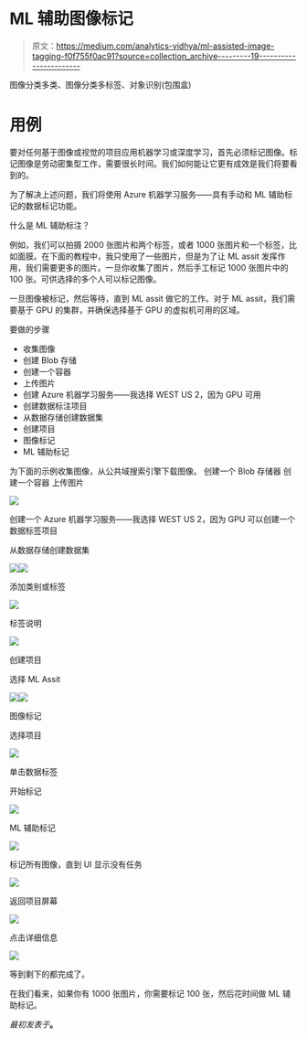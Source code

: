 # ML 辅助图像标记

> 原文：<https://medium.com/analytics-vidhya/ml-assisted-image-tagging-f0f755f0ac91?source=collection_archive---------19----------------------->

图像分类多类、图像分类多标签、对象识别(包围盒)

# 用例

要对任何基于图像或视觉的项目应用机器学习或深度学习，首先必须标记图像。标记图像是劳动密集型工作，需要很长时间。我们如何能让它更有成效是我们将要看到的。

为了解决上述问题，我们将使用 Azure 机器学习服务——具有手动和 ML 辅助标记的数据标记功能。

什么是 ML 辅助标注？

例如，我们可以拍摄 2000 张图片和两个标签，或者 1000 张图片和一个标签，比如面膜。在下面的教程中，我只使用了一些图片，但是为了让 ML assit 发挥作用，我们需要更多的图片。一旦你收集了图片，然后手工标记 1000 张图片中的 100 张。可供选择的多个人可以标记图像。

一旦图像被标记，然后等待，直到 ML assit 做它的工作。对于 ML assit，我们需要基于 GPU 的集群，并确保选择基于 GPU 的虚拟机可用的区域。

要做的步骤

*   收集图像
*   创建 Blob 存储
*   创建一个容器
*   上传图片
*   创建 Azure 机器学习服务——我选择 WEST US 2，因为 GPU 可用
*   创建数据标注项目
*   从数据存储创建数据集
*   创建项目
*   图像标记
*   ML 辅助标记

为下面的示例收集图像，从公共域搜索引擎下载图像。
创建一个 Blob 存储器
创建一个容器
上传图片

![](img/e11080d0d48f7965fb57b95b94cdc6fe.png)

创建一个 Azure 机器学习服务——我选择 WEST US 2，因为 GPU 可以创建一个数据标签项目

从数据存储创建数据集

![](img/f2f350c1e2fef1fa8370f3df5bc6263b.png)![](img/4364fe2aec4bfbf8027045fad3f95064.png)

添加类别或标签

![](img/30db391005236b379ae93f5de2f36acf.png)

标签说明

![](img/94f08f0f3a47d51c73ea3e3ac5d9aee2.png)

创建项目

选择 ML Assit

![](img/a8eaeaa677e9cc67ed66acdee504e9e1.png)![](img/2b6f0ed7512430c53d733c84f08608a5.png)

图像标记

选择项目

![](img/d2cdb2bc647fbe3812fea3054220775c.png)

单击数据标签

开始标记

![](img/8e84dfc9ea2914b4d04138ad3a54519c.png)

ML 辅助标记

![](img/1352a3e4be9831ffafd0a43181609352.png)

标记所有图像，直到 UI 显示没有任务

![](img/9baabbe93f6e548afa25880acbd780a9.png)

返回项目屏幕

![](img/8c256a0429e14f504fc6ea887960152e.png)

点击详细信息

![](img/ab10429cacd6d676db476dd4be33135a.png)

等到剩下的都完成了。

在我们看来，如果你有 1000 张图片，你需要标记 100 张，然后花时间做 ML 辅助标记。

*最初发表于*[](https://github.com/balakreshnan/AzureMLV2/blob/master/mlassitdatalabel.md)**。**